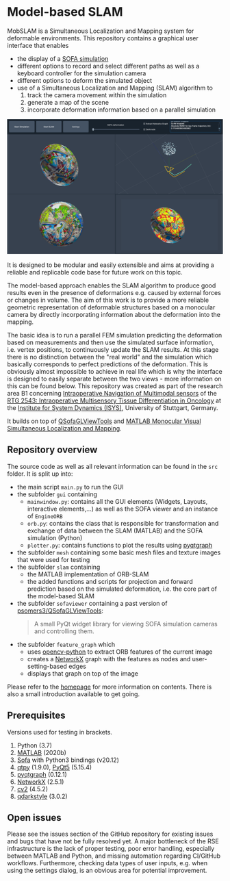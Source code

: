 # Model-based SLAM

MobSLAM is a Simultaneous Localization and Mapping system for deformable environments.
This repository contains a graphical user interface that enables 

* the display of a [SOFA simulation](https://www.sofa-framework.org)
* different options to record and select different paths as well as a keyboard controller for the simulation camera
* different options to deform the simulated object
* use of a Simultaneous Localization and Mapping (SLAM) algorithm to 
	1. track the camera movement within the simulation 
	1. generate a map of the scene
	1. incorporate deformation information based on a parallel simulation

![](images/main_gui2.png)

It is designed to be modular and easily extensible and aims at providing a reliable and replicable code base for future work on this topic.

The model-based approach enables the SLAM algorithm to produce good results even in the presence of deformations e.g. caused by external forces or changes in volume.
The aim of this work is to provide a more reliable geometric representation of deformable structures based on a monocular camera by directly incorporating information about the deformation into the mapping.

The basic idea is to run a parallel FEM simulation predicting the deformation based on measurements and then use the simulated surface information, i.e. vertex positions, to continuously update the SLAM results.
At this stage there is no distinction between the "real world" and the simulation which basically corresponds to perfect predictions of the deformation.
This is obviously almost impossible to achieve in real life which is why the interface is designed to easily separate between the two views - more information on this can be found below.
This repository was created as part of the research area B1 concerning [Intraoperative Navigation of Multimodal sensors](https://www.grk2543.uni-stuttgart.de/en/research/b-modeling-and-classification/b1-modeling/) of the [RTG 2543: Intraoperative Multisensory Tissue Differentiation in Oncology](https://www.grk2543.uni-stuttgart.de/en/) at the [Institute for System Dynamics (ISYS)](https://www.isys.uni-stuttgart.de/en/), University of Stuttgart, Germany.

It builds on top of [QSofaGLViewTools](https://github.com/psomers3/QSofaGLViewTools) and [MATLAB Monocular Visual Simultaneous Localization and Mapping](https://www.mathworks.com/help/vision/ug/monocular-visual-simultaneous-localization-and-mapping.html).

## Repository overview

The source code as well as all relevant information can be found in the `src` folder.
It is split up into:

* the main script `main.py` to run the GUI
* the subfolder `gui` containing
	* `mainwindow.py`: contains all the GUI elements (Widgets, Layouts, interactive elements,...) as well as the SOFA viewer and an instance of `EngineORB`
	* `orb.py`: contains the class that is responsible for transformation and exchange of data between the SLAM (MATLAB) and the SOFA simulation (Python)
	* `plotter.py`: contains functions to plot the results using [pyqtgraph](https://pyqtgraph.readthedocs.io/en/latest/)
* the subfolder `mesh` containing some basic mesh files and texture images that were used for testing
* the subfolder `slam` containing
	* the MATLAB implementation of ORB-SLAM
	* the added functions and scripts for projection and forward prediction based on the simulated deformation, i.e. the core part of the model-based SLAM
* the subfolder `sofaviewer` containing a past version of [psomers3/QSofaGLViewTools](https://github.com/psomers3/QSofaGLViewTools):
	> A small PyQt widget library for viewing SOFA simulation cameras and controlling them.
* the subfolder `feature_graph` which 
	* uses [opencv-python](https://pypi.org/project/opencv-python/) to extract ORB features of the current image
	* creates a [NetworkX](https://networkx.org) graph with the features as nodes and user-setting-based edges
	* displays that graph on top of the image

Please refer to the [homepage](https://pages.github.tik.uni-stuttgart.de/JHaag/Model_based_SLAM/) for more information on contents.
There is also a small introduction available to get going.

## Prerequisites
Versions used for testing in brackets.

1. Python (3.7)
1. [MATLAB](https://www.mathworks.com/products/matlab.html) (2020b)
1. [Sofa](https://www.sofa-framework.org) with Python3 bindings (v20.12)
1. [qtpy](https://pypi.org/project/QtPy/) (1.9.0), [PyQt5](https://pypi.org/project/PyQt5/) (5.15.4)
1. [pyqtgraph](https://pyqtgraph.readthedocs.io/en/latest/) (0.12.1)
1. [NetworkX](https://networkx.org) (2.5.1)
1. [cv2](https://pypi.org/project/opencv-python/) (4.5.2)
1. [qdarkstyle](https://qdarkstylesheet.readthedocs.io/en/latest/) (3.0.2)

## Open issues

Please see the issues section of the GitHub repository for existing issues and bugs that have not be fully resolved yet.
A major bottleneck of the RSE infrastructure is the lack of proper testing, poor error handling, especially between MATLAB and Python, and missing automation regarding CI/GitHub workflows.
Furthermore, checking data types of user inputs, e.g. when using the settings dialog, is an obvious area for potential improvement.